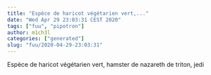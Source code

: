 ```yaml
---
title: "Espèce de haricot végétarien vert,..."
date: "Wed Apr 29 23:03:31 CEST 2020"
tags: ["fuu", "pipotron"]
author: m1ch3l
categories: ["generated"]
slug: "fuu/2020-04-29-23:03:31"
---
```


Espèce de haricot végétarien vert, hamster de nazareth de triton, jedi
